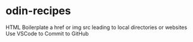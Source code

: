 # odin-recipes
HTML Boilerplate
a href or img src leading to local directories or websites
Use VSCode to Commit to GitHub